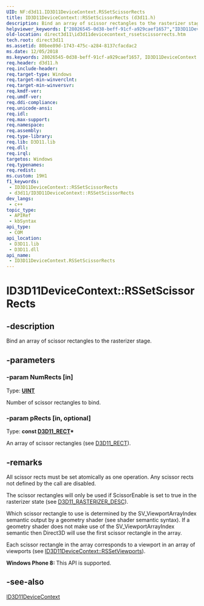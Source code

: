 ```yaml
---
UID: NF:d3d11.ID3D11DeviceContext.RSSetScissorRects
title: ID3D11DeviceContext::RSSetScissorRects (d3d11.h)
description: Bind an array of scissor rectangles to the rasterizer stage.
helpviewer_keywords: ["28026545-0d38-beff-91cf-a929caef1657","ID3D11DeviceContext interface [Direct3D 11]","RSSetScissorRects method","ID3D11DeviceContext.RSSetScissorRects","ID3D11DeviceContext::RSSetScissorRects","RSSetScissorRects","RSSetScissorRects method [Direct3D 11]","RSSetScissorRects method [Direct3D 11]","ID3D11DeviceContext interface","d3d11/ID3D11DeviceContext::RSSetScissorRects","direct3d11.id3d11devicecontext_rssetscissorrects"]
old-location: direct3d11\id3d11devicecontext_rssetscissorrects.htm
tech.root: direct3d11
ms.assetid: 80bee89d-1743-475c-a284-8137cfacdac2
ms.date: 12/05/2018
ms.keywords: 28026545-0d38-beff-91cf-a929caef1657, ID3D11DeviceContext interface [Direct3D 11],RSSetScissorRects method, ID3D11DeviceContext.RSSetScissorRects, ID3D11DeviceContext::RSSetScissorRects, RSSetScissorRects, RSSetScissorRects method [Direct3D 11], RSSetScissorRects method [Direct3D 11],ID3D11DeviceContext interface, d3d11/ID3D11DeviceContext::RSSetScissorRects, direct3d11.id3d11devicecontext_rssetscissorrects
req.header: d3d11.h
req.include-header: 
req.target-type: Windows
req.target-min-winverclnt: 
req.target-min-winversvr: 
req.kmdf-ver: 
req.umdf-ver: 
req.ddi-compliance: 
req.unicode-ansi: 
req.idl: 
req.max-support: 
req.namespace: 
req.assembly: 
req.type-library: 
req.lib: D3D11.lib
req.dll: 
req.irql: 
targetos: Windows
req.typenames: 
req.redist: 
ms.custom: 19H1
f1_keywords:
 - ID3D11DeviceContext::RSSetScissorRects
 - d3d11/ID3D11DeviceContext::RSSetScissorRects
dev_langs:
 - c++
topic_type:
 - APIRef
 - kbSyntax
api_type:
 - COM
api_location:
 - D3D11.lib
 - D3D11.dll
api_name:
 - ID3D11DeviceContext.RSSetScissorRects
---
```


# ID3D11DeviceContext::RSSetScissorRects


## -description

Bind an array of scissor rectangles to the rasterizer stage.

## -parameters

### -param NumRects [in]

Type: <b><a href="/windows/desktop/WinProg/windows-data-types">UINT</a></b>

Number of scissor rectangles to bind.

### -param pRects [in, optional]

Type: <b>const <a href="/windows/desktop/direct3d11/d3d11-rect">D3D11_RECT</a>*</b>

An array of scissor rectangles (see <a href="/windows/desktop/direct3d11/d3d11-rect">D3D11_RECT</a>).

## -remarks

All scissor rects must be set atomically as one operation. Any scissor rects not defined by the call are disabled.

The scissor rectangles will only be used if ScissorEnable is set to true in the rasterizer state (see <a href="/windows/desktop/api/d3d11/ns-d3d11-d3d11_rasterizer_desc">D3D11_RASTERIZER_DESC</a>).
        

Which scissor rectangle to use is determined by the SV_ViewportArrayIndex semantic output by a geometry shader (see shader semantic syntax). If a geometry shader does not make use of the SV_ViewportArrayIndex semantic then Direct3D will use the first scissor rectangle in the array.

Each scissor rectangle in the array corresponds to a viewport in an array of viewports (see <a href="/windows/desktop/api/d3d11/nf-d3d11-id3d11devicecontext-rssetviewports">ID3D11DeviceContext::RSSetViewports</a>).
        

<b>Windows Phone 8:
        </b> This API is supported.

## -see-also

<a href="/windows/desktop/api/d3d11/nn-d3d11-id3d11devicecontext">ID3D11DeviceContext</a>